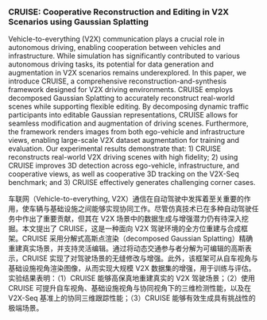 ### CRUISE: Cooperative Reconstruction and Editing in V2X Scenarios using Gaussian Splatting

Vehicle-to-everything (V2X) communication plays a crucial role in autonomous driving, enabling cooperation between vehicles and infrastructure. While simulation has significantly contributed to various autonomous driving tasks, its potential for data generation and augmentation in V2X scenarios remains underexplored. In this paper, we introduce CRUISE, a comprehensive reconstruction-and-synthesis framework designed for V2X driving environments. CRUISE employs decomposed Gaussian Splatting to accurately reconstruct real-world scenes while supporting flexible editing. By decomposing dynamic traffic participants into editable Gaussian representations, CRUISE allows for seamless modification and augmentation of driving scenes. Furthermore, the framework renders images from both ego-vehicle and infrastructure views, enabling large-scale V2X dataset augmentation for training and evaluation. Our experimental results demonstrate that: 1) CRUISE reconstructs real-world V2X driving scenes with high fidelity; 2) using CRUISE improves 3D detection across ego-vehicle, infrastructure, and cooperative views, as well as cooperative 3D tracking on the V2X-Seq benchmark; and 3) CRUISE effectively generates challenging corner cases.

车联网（Vehicle-to-everything, V2X）通信在自动驾驶中发挥着至关重要的作用，使车辆与基础设施之间能够实现协同工作。尽管仿真技术已在多种自动驾驶任务中作出了重要贡献，但其在 V2X 场景中的数据生成与增强潜力仍有待深入挖掘。本文提出了 CRUISE，这是一种面向 V2X 驾驶环境的全方位重建与合成框架。CRUISE 采用分解式高斯点渲染（decomposed Gaussian Splatting）精确重建真实场景，并支持灵活编辑。通过将动态交通参与者分解为可编辑的高斯表示，CRUISE 实现了对驾驶场景的无缝修改与增强。此外，该框架可从自车视角与基础设施视角渲染图像，从而实现大规模 V2X 数据集的增强，用于训练与评估。实验结果表明：（1）CRUISE 能够高保真地重建真实的 V2X 驾驶场景；（2）使用 CRUISE 可提升自车视角、基础设施视角与协同视角下的三维检测性能，以及在 V2X-Seq 基准上的协同三维跟踪性能；（3）CRUISE 能够有效生成具有挑战性的极端场景。
